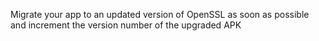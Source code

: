 Migrate your app to an updated version of OpenSSL as soon as possible and increment the version number of the upgraded APK
